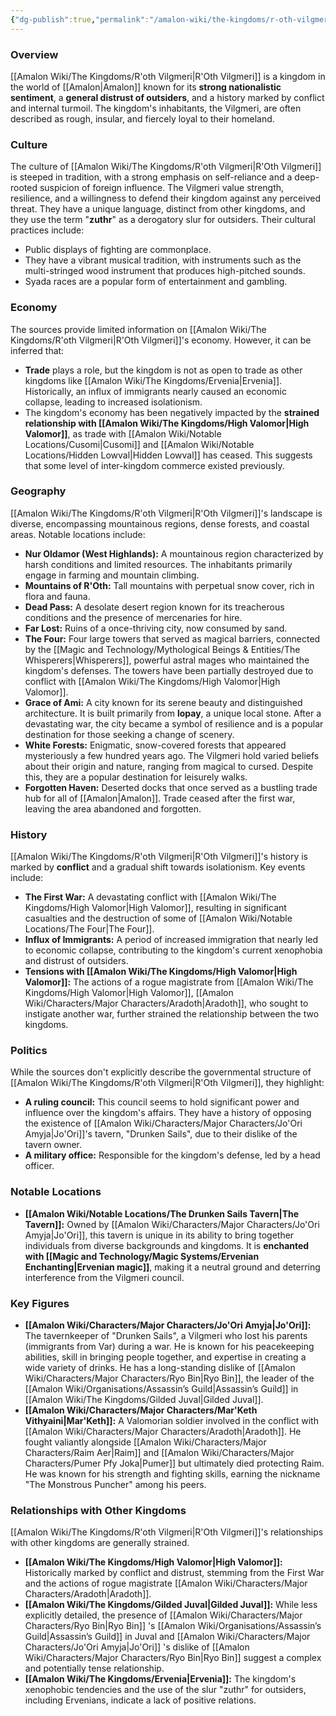 ```yaml
---
{"dg-publish":true,"permalink":"/amalon-wiki/the-kingdoms/r-oth-vilgmeri/","dgPassFrontmatter":true,"noteIcon":""}
---
```


### Overview

[[Amalon Wiki/The Kingdoms/R'oth Vilgmeri\|R'Oth Vilgmeri]] is a kingdom in the world of [[Amalon\|Amalon]] known for its **strong nationalistic sentiment**, a **general distrust of outsiders**, and a history marked by conflict and internal turmoil. The kingdom's inhabitants, the Vilgmeri, are often described as rough, insular, and fiercely loyal to their homeland.

### Culture

The culture of [[Amalon Wiki/The Kingdoms/R'oth Vilgmeri\|R'Oth Vilgmeri]] is steeped in tradition, with a strong emphasis on self-reliance and a deep-rooted suspicion of foreign influence. The Vilgmeri value strength, resilience, and a willingness to defend their kingdom against any perceived threat. They have a unique language, distinct from other kingdoms, and they use the term "**zuthr**" as a derogatory slur for outsiders. Their cultural practices include:

- Public displays of fighting are commonplace.
- They have a vibrant musical tradition, with instruments such as the multi-stringed wood instrument that produces high-pitched sounds.
- Syada races are a popular form of entertainment and gambling.

### Economy

The sources provide limited information on [[Amalon Wiki/The Kingdoms/R'oth Vilgmeri\|R'Oth Vilgmeri]]'s economy. However, it can be inferred that:

- **Trade** plays a role, but the kingdom is not as open to trade as other kingdoms like [[Amalon Wiki/The Kingdoms/Ervenia\|Ervenia]]. Historically, an influx of immigrants nearly caused an economic collapse, leading to increased isolationism.
- The kingdom's economy has been negatively impacted by the **strained relationship with [[Amalon Wiki/The Kingdoms/High Valomor\|High Valomor]]**, as trade with [[Amalon Wiki/Notable Locations/Cusomi\|Cusomi]] and [[Amalon Wiki/Notable Locations/Hidden Lowval\|Hidden Lowval]] has ceased. This suggests that some level of inter-kingdom commerce existed previously.

### Geography

[[Amalon Wiki/The Kingdoms/R'oth Vilgmeri\|R'Oth Vilgmeri]]'s landscape is diverse, encompassing mountainous regions, dense forests, and coastal areas. Notable locations include:

- **Nur Oldamor (West Highlands):** A mountainous region characterized by harsh conditions and limited resources. The inhabitants primarily engage in farming and mountain climbing.
- **Mountains of R'Oth:** Tall mountains with perpetual snow cover, rich in flora and fauna.
- **Dead Pass:** A desolate desert region known for its treacherous conditions and the presence of mercenaries for hire.
- **Far Lost:** Ruins of a once-thriving city, now consumed by sand.
- **The Four:** Four large towers that served as magical barriers, connected by the [[Magic and Technology/Mythological Beings & Entities/The Whisperers\|Whisperers]], powerful astral mages who maintained the kingdom's defenses. The towers have been partially destroyed due to conflict with [[Amalon Wiki/The Kingdoms/High Valomor\|High Valomor]].
- **Grace of Ami:** A city known for its serene beauty and distinguished architecture. It is built primarily from **lopay**, a unique local stone. After a devastating war, the city became a symbol of resilience and is a popular destination for those seeking a change of scenery.
- **White Forests:** Enigmatic, snow-covered forests that appeared mysteriously a few hundred years ago. The Vilgmeri hold varied beliefs about their origin and nature, ranging from magical to cursed. Despite this, they are a popular destination for leisurely walks.
- **Forgotten Haven:** Deserted docks that once served as a bustling trade hub for all of [[Amalon\|Amalon]]. Trade ceased after the first war, leaving the area abandoned and forgotten.

### History

[[Amalon Wiki/The Kingdoms/R'oth Vilgmeri\|R'Oth Vilgmeri]]'s history is marked by **conflict** and a gradual shift towards isolationism. Key events include:

- **The First War:** A devastating conflict with [[Amalon Wiki/The Kingdoms/High Valomor\|High Valomor]], resulting in significant casualties and the destruction of some of [[Amalon Wiki/Notable Locations/The Four\|The Four]].
- **Influx of Immigrants:** A period of increased immigration that nearly led to economic collapse, contributing to the kingdom's current xenophobia and distrust of outsiders.
- **Tensions with [[Amalon Wiki/The Kingdoms/High Valomor\|High Valomor]]:** The actions of a rogue magistrate from [[Amalon Wiki/The Kingdoms/High Valomor\|High Valomor]], [[Amalon Wiki/Characters/Major Characters/Aradoth\|Aradoth]], who sought to instigate another war, further strained the relationship between the two kingdoms.

### Politics

While the sources don't explicitly describe the governmental structure of [[Amalon Wiki/The Kingdoms/R'oth Vilgmeri\|R'Oth Vilgmeri]], they highlight:

- **A ruling council:** This council seems to hold significant power and influence over the kingdom's affairs. They have a history of opposing the existence of [[Amalon Wiki/Characters/Major Characters/Jo'Ori Amyja\|Jo'Ori]]'s tavern, "Drunken Sails", due to their dislike of the tavern owner.
- **A military office:** Responsible for the kingdom's defense, led by a head officer.

### Notable Locations

- **[[Amalon Wiki/Notable Locations/The Drunken Sails Tavern\|The Tavern]]:** Owned by [[Amalon Wiki/Characters/Major Characters/Jo'Ori Amyja\|Jo'Ori]], this tavern is unique in its ability to bring together individuals from diverse backgrounds and kingdoms. It is **enchanted with [[Magic and Technology/Magic Systems/Ervenian Enchanting\|Ervenian magic]]**, making it a neutral ground and deterring interference from the Vilgmeri council.

### Key Figures

- **[[Amalon Wiki/Characters/Major Characters/Jo'Ori Amyja\|Jo'Ori]]:** The tavernkeeper of "Drunken Sails", a Vilgmeri who lost his parents (immigrants from Var) during a war. He is known for his peacekeeping abilities, skill in bringing people together, and expertise in creating a wide variety of drinks. He has a long-standing dislike of [[Amalon Wiki/Characters/Major Characters/Ryo Bin\|Ryo Bin]], the leader of the  [[Amalon Wiki/Organisations/Assassin’s Guild\|Assassin’s Guild]] in [[Amalon Wiki/The Kingdoms/Gilded Juval\|Gilded Juval]].
- **[[Amalon Wiki/Characters/Major Characters/Mar'Keth Vithyaini\|Mar'Keth]]:** A Valomorian soldier involved in the conflict with [[Amalon Wiki/Characters/Major Characters/Aradoth\|Aradoth]]. He fought valiantly alongside [[Amalon Wiki/Characters/Major Characters/Raim Aer\|Raim]] and [[Amalon Wiki/Characters/Major Characters/Pumer Pfy Joka\|Pumer]] but ultimately died protecting Raim. He was known for his strength and fighting skills, earning the nickname "The Monstrous Puncher" among his peers.

### Relationships with Other Kingdoms

[[Amalon Wiki/The Kingdoms/R'oth Vilgmeri\|R'Oth Vilgmeri]]'s relationships with other kingdoms are generally strained.

- **[[Amalon Wiki/The Kingdoms/High Valomor\|High Valomor]]:** Historically marked by conflict and distrust, stemming from the First War and the actions of rogue magistrate [[Amalon Wiki/Characters/Major Characters/Aradoth\|Aradoth]].
- **[[Amalon Wiki/The Kingdoms/Gilded Juval\|Gilded Juval]]:** While less explicitly detailed, the presence of [[Amalon Wiki/Characters/Major Characters/Ryo Bin\|Ryo Bin]] 's  [[Amalon Wiki/Organisations/Assassin’s Guild\|Assassin’s Guild]] in Juval and [[Amalon Wiki/Characters/Major Characters/Jo'Ori Amyja\|Jo'Ori]] 's dislike of [[Amalon Wiki/Characters/Major Characters/Ryo Bin\|Ryo Bin]] suggest a complex and potentially tense relationship.
- **[[Amalon Wiki/The Kingdoms/Ervenia\|Ervenia]]:** The kingdom's xenophobic tendencies and the use of the slur "zuthr" for outsiders, including Ervenians, indicate a lack of positive relations.